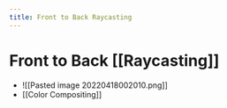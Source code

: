 ```yaml
---
title: Front to Back Raycasting
---
```


# Front to Back [[Raycasting]]
- ![[Pasted image 20220418002010.png]]
- [[Color Compositing]]











